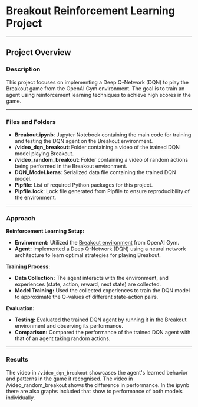 # Breakout Reinforcement Learning Project

---

## Project Overview

### Description
This project focuses on implementing a Deep Q-Network (DQN) to play the Breakout game from the OpenAI Gym environment. The goal is to train an agent using reinforcement learning techniques to achieve high scores in the game.

---

### Files and Folders

- **Breakout.ipynb**: Jupyter Notebook containing the main code for training and testing the DQN agent on the Breakout environment.
- **/video_dqn_breakout**: Folder containing a video of the trained DQN model playing Breakout.
- **/video_random_breakout**: Folder containing a video of random actions being performed in the Breakout environment.
- **DQN_Model.keras**: Serialized data file containing the trained DQN model.
- **Pipfile**: List of required Python packages for this project.
- **Pipfile.lock**: Lock file generated from Pipfile to ensure reproducibility of the environment.

---

### Approach

**Reinforcement Learning Setup:**
- **Environment:** Utilized the [Breakout environment](https://www.gymlibrary.dev/environments/atari/breakout/#breakout) from OpenAI Gym.
- **Agent:** Implemented a Deep Q-Network (DQN) using a neural network architecture to learn optimal strategies for playing Breakout.

**Training Process:**
- **Data Collection:** The agent interacts with the environment, and experiences (state, action, reward, next state) are collected.
- **Model Training:** Used the collected experiences to train the DQN model to approximate the Q-values of different state-action pairs.

**Evaluation:**
- **Testing:** Evaluated the trained DQN agent by running it in the Breakout environment and observing its performance.
- **Comparison:** Compared the performance of the trained DQN agent with that of an agent taking random actions.

---

### Results
The video in `/video_dqn_breakout` showcases the agent's learned behavior and patterns in the game it recognised. The video in /video_random_breakout shows the difference in performance.
In the ipynb there are also graphs included that show to performance of both models individually.
